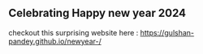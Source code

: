 ## Celebrating Happy new year 2024

checkout this surprising website here : https://gulshan-pandey.github.io/newyear-/

